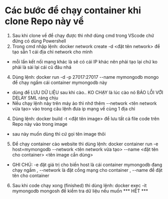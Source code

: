 # Các bước để chạy container khi clone Repo này về

1. Sau khi clone về để chạy được thì nhớ dùng cmd trong VScode chứ đừng có dùng Powershell
2. Trong cmd nhập lệnh: docker network create -d <đặt tên network> để tạo sẵn 1 cái địa chỉ network cho mình
* mỗi lần kết nối mạng khác là sẽ có cái IP khác nên phải tạo lại chứ ko phải là sài lại cái cũ đâu nhá
4. Dùng lệnh: docker run -d -p 27017:27017 --name mymongodb mongo để chạy ngầm cái container mymongodb này
* dùng để LƯU DỮ LIỆU sau khi cào.. KO CHẠY là lúc cào nó BÁO LỖI VỚI DELAY SML ráng chịu
* Nếu chạy lệnh này trên máy ảo thì nhớ thêm --network <tên network vừa tạo> vào trong câu lệnh đưa ip mạng về cùng 1 địa chỉ
4. Dùng lệnh: docker build -t <đặt tên image> để lưu tất cả file code trên Repo này vào trong image
* sau này muốn dùng thì cứ gọi tên image thôi
5. Để chạy container cào website thì dùng lệnh: docker container run -e host=mymongodb --network <tên network vừa tạo> --name <đặt tên cho container> <tên image cần dùng>
* GHI CHÚ: -e đặt giá trị cho biến host là cái container mymongodb đang chạy ngầm , --network là đặt cổng mạng cho container , --name để đặt tên cho container
6. Sau khi code chạy xong (finished) thì dùng lệnh: docker exec -it mymongodb mongosh để kiểm tra dữ liệu nếu muốn
*** HẾT ***
